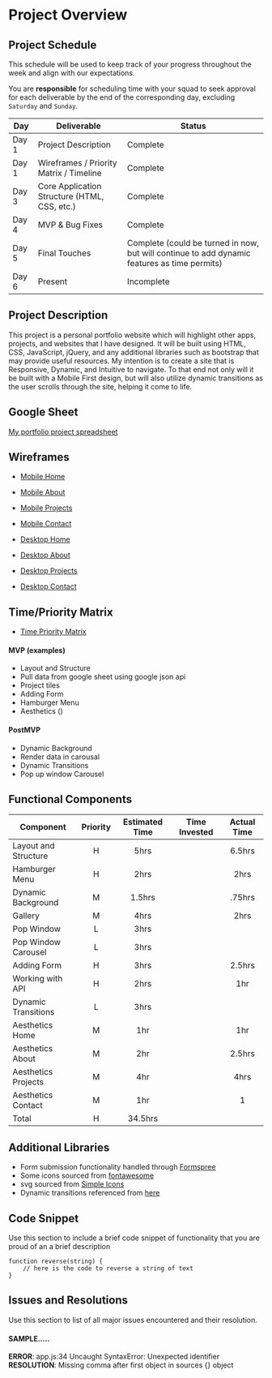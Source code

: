 # Project Overview

## Project Schedule

This schedule will be used to keep track of your progress throughout the week and align with our expectations.  

You are **responsible** for scheduling time with your squad to seek approval for each deliverable by the end of the corresponding day, excluding `Saturday` and `Sunday`.

|  Day | Deliverable | Status
|---|---| ---|
|Day 1| Project Description | Complete
|Day 1| Wireframes / Priority Matrix / Timeline | Complete
|Day 3| Core Application Structure (HTML, CSS, etc.) | Complete
|Day 4| MVP & Bug Fixes | Complete
|Day 5| Final Touches | Complete (could be turned in now, but will continue to add dynamic features as time permits)
|Day 6| Present | Incomplete


## Project Description

This project is a personal portfolio website which will highlight other apps, projects, and websites that I have designed. It will be built using HTML, CSS, JavaScript, jQuery, and any additional libraries such as bootstrap that may provide useful resources. My intention is to create a site that is Responsive, Dynamic, and Intuitive to navigate. To that end not only will it be built with a Mobile First design, but will also utilize dynamic transitions as the user scrolls through the site, helping it come to life.

## Google Sheet

[My portfolio project spreadsheet](https://docs.google.com/spreadsheets/d/1_ZuE250yX7bWNFs82cpKnCjxh0b6CUx40Kf40geVfdY/edit#gid=0) 

## Wireframes

- [Mobile Home](https://res.cloudinary.com/bcantello/image/upload/v1583622741/MobileHome_iay4el.png)
- [Mobile About](https://res.cloudinary.com/bcantello/image/upload/v1583622741/MobileAbout_nbrunp.png)
- [Mobile Projects](https://res.cloudinary.com/bcantello/image/upload/v1583622741/MobileProjects_nkcz4e.png)
- [Mobile Contact](https://res.cloudinary.com/bcantello/image/upload/v1583622741/MobileContact_woll7g.png)

- [Desktop Home](https://res.cloudinary.com/bcantello/image/upload/v1583637979/DesktopHome_akpdyd.png)
- [Desktop About](https://res.cloudinary.com/bcantello/image/upload/v1583637979/DesktopAbout_i30nnk.png)
- [Desktop Projects](https://res.cloudinary.com/bcantello/image/upload/v1583637979/DesktopProjects_lu8vmg.png)
- [Desktop Contact](https://res.cloudinary.com/bcantello/image/upload/v1583637979/DesktopContact_tcrijq.png)

## Time/Priority Matrix 

- [Time Priority Matrix](https://res.cloudinary.com/bcantello/image/upload/v1583717896/TimePriorityMatrix_gcvqdf.png)

#### MVP (examples)

- Layout and Structure
- Pull data from google sheet using google json api
- Project tiles
- Adding Form
- Hamburger Menu
- Aesthetics ()

#### PostMVP 

- Dynamic Background
- Render data in carousal
- Dynamic Transitions
- Pop up window Carousel  

## Functional Components

| Component | Priority | Estimated Time | Time Invested | Actual Time |
| --- | :---: |  :---: | :---: | :---: |
| Layout and Structure | H | 5hrs |  | 6.5hrs |
| Hamburger Menu | H | 2hrs|  | 2hrs |
| Dynamic Background | M | 1.5hrs|  | .75hrs |
| Gallery | M | 4hrs|  | 2hrs |
| Pop Window | L | 3hrs|  |  |
| Pop Window Carousel | L | 3hrs|  |  |
| Adding Form | H | 3hrs|  | 2.5hrs |
| Working with API | H | 2hrs|  | 1hr |
| Dynamic Transitions | L | 3hrs|  |  |
| Aesthetics Home | M | 1hr |  | 1hr |
| Aesthetics About | M | 2hr |  | 2.5hrs |
| Aesthetics Projects | M | 4hr |  | 4hrs |
| Aesthetics Contact | M | 1hr |  | 1 |
| Total | H | 34.5hrs |  |  |

## Additional Libraries
 - Form submission functionality handled through [Formspree](https://formspree.io/)
 - Some icons sourced from [fontawesome](https://fontawesome.com/icons?d=gallery&m=free)
 - svg sourced from [Simple Icons](https://simpleicons.org/)
 - Dynamic transitions referenced from [here](https://www.sitepoint.com/scroll-based-animations-jquery-css3/)

## Code Snippet

Use this section to include a brief code snippet of functionality that you are proud of an a brief description  

```
function reverse(string) {
	// here is the code to reverse a string of text
}
```

## Issues and Resolutions
 Use this section to list of all major issues encountered and their resolution.

#### SAMPLE.....
**ERROR**: app.js:34 Uncaught SyntaxError: Unexpected identifier                                
**RESOLUTION**: Missing comma after first object in sources {} object
